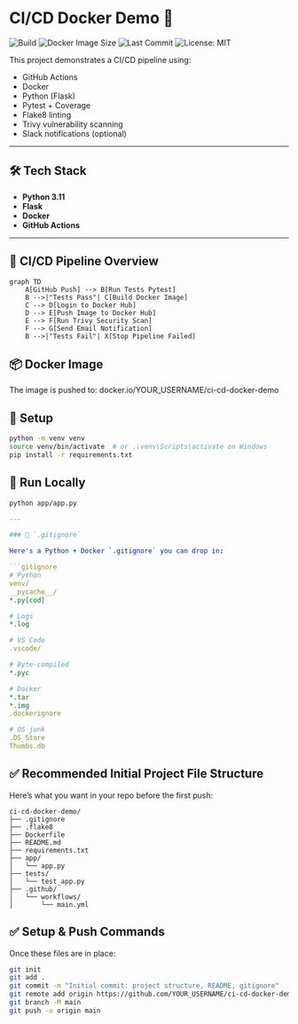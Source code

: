 # CI/CD Docker Demo 🚀

![Build](https://github.com/amedingt92/ci-cd-docker-demo/actions/workflows/main.yml/badge.svg)
![Docker Image Size](https://img.shields.io/docker/image-size/aedingto/ci-cd-docker-demo)
![Last Commit](https://img.shields.io/github/last-commit/amedingt92/ci-cd-docker-demo)
![License: MIT](https://img.shields.io/badge/License-MIT-blue.svg)

This project demonstrates a CI/CD pipeline using:
- GitHub Actions
- Docker
- Python (Flask)
- Pytest + Coverage
- Flake8 linting
- Trivy vulnerability scanning
- Slack notifications (optional)

---

## 🛠 Tech Stack
- **Python 3.11**
- **Flask**
- **Docker**
- **GitHub Actions**

---

## 🔄 CI/CD Pipeline Overview

```mermaid
graph TD
    A[GitHub Push] --> B[Run Tests Pytest]
    B -->|"Tests Pass"| C[Build Docker Image]
    C --> D[Login to Docker Hub]
    D --> E[Push Image to Docker Hub]
    E --> F[Run Trivy Security Scan]
    F --> G[Send Email Notification]
    B -->|"Tests Fail"| X[Stop Pipeline Failed]
```

## 📦 Docker Image
The image is pushed to:
docker.io/YOUR_USERNAME/ci-cd-docker-demo

## 🚀 Setup
```bash
python -m venv venv
source venv/bin/activate  # or .\venv\Scripts\activate on Windows
pip install -r requirements.txt
```

## 🧪 Run Locally
```bash
python app/app.py
```

```yaml
---

### 📄 `.gitignore`

Here's a Python + Docker `.gitignore` you can drop in:

```gitignore
# Python
venv/
__pycache__/
*.py[cod]

# Logs
*.log

# VS Code
.vscode/

# Byte-compiled
*.pyc

# Docker
*.tar
*.img
.dockerignore

# OS junk
.DS_Store
Thumbs.db
```

## ✅ Recommended Initial Project File Structure
Here’s what you want in your repo before the first push:
```plaintext
ci-cd-docker-demo/
├── .gitignore
├── .flake8
├── Dockerfile
├── README.md
├── requirements.txt
├── app/
│   └── app.py
├── tests/
│   └── test_app.py
├── .github/
│   └── workflows/
│       └── main.yml
```

## ✅ Setup & Push Commands
Once these files are in place:
```bash
git init
git add .
git commit -m "Initial commit: project structure, README, gitignore"
git remote add origin https://github.com/YOUR_USERNAME/ci-cd-docker-demo.git
git branch -M main
git push -u origin main
```




